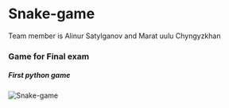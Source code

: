 # Snake-game

Team member is Alinur Satylganov and Marat uulu Chyngyzkhan

### Game for Final exam

##### First python game

![Snake-game](https://user-images.githubusercontent.com/74015673/102711348-29ba0b80-42e3-11eb-950b-453b2a37b033.jpeg)

 
